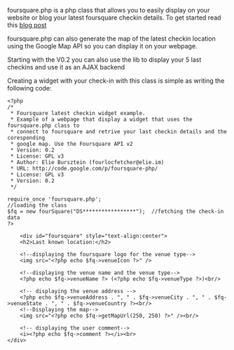 foursquare.php is a php class that allows you to easily display on your website or blog your latest foursquare checkin details. To get started read this [blog post](http://bit.ly/nUMkOg)

foursquare.php can also generate the map of the latest checkin location using the Google Map API so you can display it on your webpage.

Starting with the V0.2 you can also use the lib to display your 5 last checkins and use it as an AJAX backend




Creating a widget with your check-in with this class is simple as writing the following code:
```
<?php
/*
 * Foursquare latest checkin widget example.
 * Example of a webpage that display a widget that uses the foursquare.php class to
 * connect to foursquare and retrive your last checkin details and the coresponding
 * google map. Use the Foursquare API v2
 * Version: 0.2
 * License: GPL v3
 * Author: Elie Bursztein (fourlocfetcher@elie.im)
 * URL: http://code.google.com/p/foursquare-php/
 * License: GPL v3
 * Version: 0.2
 */

require_once 'foursquare.php';                                             //loading the class
$fq = new fourSquare("DS*****************");  //fetching the check-in data
?>
    
    <div id="foursquare" style="text-align:center">
    <h2>Last known location:</h2>

    <!--displaying the foursquare logo for the venue type-->
    <img src="<?php echo $fq->venueIcon ?>" />

    <!--displaying the venue name and the venue type-->
    <?php echo $fq->venueName ?> (<?php echo $fq->venueType ?>)<br/>

    <!-- displaying the venue address -->
    <?php echo $fq->venueAddress . ", " . $fq->venueCity . ", " . $fq->venueState . ", " . $fq->venueCountry ?><br/>
    <!--Displaying the map-->
    <img src="<?php echo $fq->getMapUrl(250, 250) ?>" /><br/>

    <!-- displaying the user comment-->
    <i><?php echo $fq->comment ?></i><br>
</div>
```